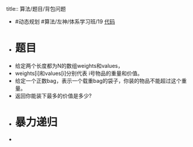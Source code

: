 title:: 算法/题目/背包问题

- #动态规划 #算法/左神/体系学习班/19 [代码](https://github.com/singee-study/algorithm-java/blob/master/zuo-algorithm-2020/class19/Code01.java)
- # 题目
- 给定两个长度都为N的数组weights和values，
- weights[i]和values[i]分别代表 i号物品的重量和价值。
- 给定一个正数bag，表示一个载重bag的袋子，你装的物品不能超过这个重量。
- 返回你能装下最多的价值是多少?
- # 暴力递归
-